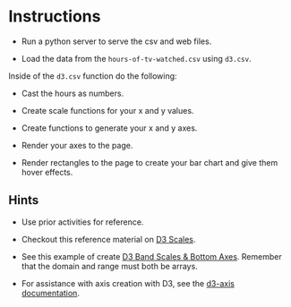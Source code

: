 # Instructions

* Run a python server to serve the csv and web files.

* Load the data from the `hours-of-tv-watched.csv` using `d3.csv`.

Inside of the `d3.csv` function do the following:

  * Cast the hours as numbers.

  * Create scale functions for your x and y values.

  * Create functions to generate your x and y axes.

  * Render your axes to the page.

  * Render rectangles to the page to create your bar chart and give them hover effects.

## Hints

* Use prior activities for reference.

* Checkout this reference material on [D3 Scales](http://d3indepth.com/scales/).

* See this example of create [D3 Band Scales & Bottom Axes](https://bl.ocks.org/biovisualize/9c0d30d0539914ecdb15). Remember that the domain and range must both be arrays.

* For assistance with axis creation with D3, see the [d3-axis documentation](https://github.com/d3/d3-axis).
